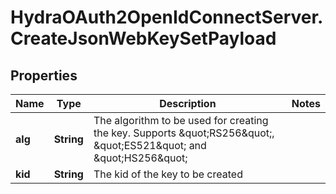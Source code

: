 # HydraOAuth2OpenIdConnectServer.CreateJsonWebKeySetPayload

## Properties
Name | Type | Description | Notes
------------ | ------------- | ------------- | -------------
**alg** | **String** | The algorithm to be used for creating the key. Supports \&quot;RS256\&quot;, \&quot;ES521\&quot; and \&quot;HS256\&quot; | 
**kid** | **String** | The kid of the key to be created | 


